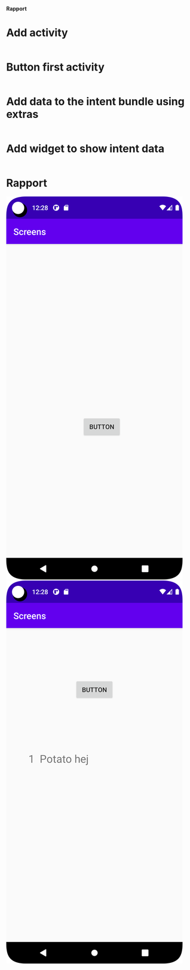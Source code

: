 
**Rapport**
# Add activity

```java

```
# Button first activity 

```java

```
# Add data to the intent bundle using extras

```java

```
# Add widget to show intent data

```java

```
# Rapport

![](Main.png)
![](Second.png)